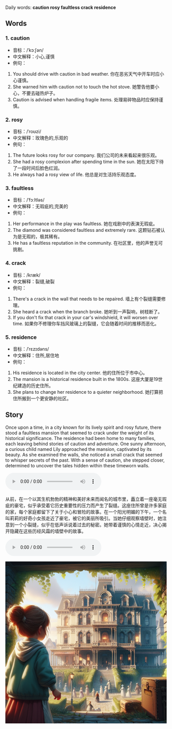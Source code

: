 Daily words: **caution rosy faultless crack residence**

## Words
### 1. caution
- 音标：/ˈkɔːʃən/ <span style="cursor: pointer;" onclick="document.getElementById('audio-player-1').play()"><i class="fas fa-volume-up"></i></span>
<audio id="audio-player-1" src="audios/words/caution.mp3" style="display:none;"></audio>
- 中文解释：小心,谨慎
- 例句：
1. You should drive with caution in bad weather. 你在恶劣天气中开车时应小心谨慎。
2. She warned him with caution not to touch the hot stove. 她警告他要小心，不要去碰热炉子。
3. Caution is advised when handling fragile items. 处理易碎物品时应保持谨慎。

### 2. rosy
- 音标：/ˈroʊzi/ <span style="cursor: pointer;" onclick="document.getElementById('audio-player-2').play()"><i class="fas fa-volume-up"></i></span>
<audio id="audio-player-2" src="audios/words/rosy.mp3" style="display:none;"></audio>
- 中文解释：玫瑰色的,乐观的
- 例句：
1. The future looks rosy for our company. 我们公司的未来看起来很乐观。
2. She had a rosy complexion after spending time in the sun. 她在太阳下待了一段时间后脸色红润。
3. He always had a rosy view of life. 他总是对生活持乐观态度。

### 3. faultless
- 音标：/ˈfɔːltləs/ <span style="cursor: pointer;" onclick="document.getElementById('audio-player-3').play()"><i class="fas fa-volume-up"></i></span>
<audio id="audio-player-3" src="audios/words/faultless.mp3" style="display:none;"></audio>
- 中文解释：无瑕疵的,完美的
- 例句：
1. Her performance in the play was faultless. 她在戏剧中的表演无瑕疵。
2. The diamond was considered faultless and extremely rare. 这颗钻石被认为是无瑕的，极其稀有。
3. He has a faultless reputation in the community. 在社区里，他的声誉无可挑剔。

### 4. crack
- 音标：/kræk/ <span style="cursor: pointer;" onclick="document.getElementById('audio-player-4').play()"><i class="fas fa-volume-up"></i></span>
<audio id="audio-player-4" src="audios/words/crack.mp3" style="display:none;"></audio>
- 中文解释：裂缝,破裂
- 例句：
1. There's a crack in the wall that needs to be repaired. 墙上有个裂缝需要修理。
2. She heard a crack when the branch broke. 她听到一声裂响，树枝断了。
3. If you don't fix that crack in your car's windshield, it will worsen over time. 如果你不修理你车挡风玻璃上的裂缝，它会随着时间的推移而恶化。

### 5. residence
- 音标：/ˈrɛzɪdəns/ <span style="cursor: pointer;" onclick="document.getElementById('audio-player-5').play()"><i class="fas fa-volume-up"></i></span>
<audio id="audio-player-5" src="audios/words/residence.mp3" style="display:none;"></audio>
- 中文解释：住所,居住地
- 例句：
1. His residence is located in the city center. 他的住所位于市中心。
2. The mansion is a historical residence built in the 1800s. 这座大厦是19世纪建造的历史住所。
3. She plans to change her residence to a quieter neighborhood. 她打算把住所搬到一个更安静的社区。

## Story
Once upon a time, in a city known for its lively spirit and rosy future, there stood a faultless mansion that seemed to crack under the weight of its historical significance. The residence had been home to many families, each leaving behind stories of caution and adventure. One sunny afternoon, a curious child named Lily approached the mansion, captivated by its beauty. As she examined the walls, she noticed a small crack that seemed to whisper secrets of the past. With a sense of caution, she stepped closer, determined to uncover the tales hidden within these timeworn walls.

<audio controls>
<source src="./audios/story/2024-08-02-english.mp3" type="audio/mpeg">
你的浏览器不支持音频元素。
</audio>


从前，在一个以其生机勃勃的精神和美好未来而闻名的城市里，矗立着一座毫无瑕疵的豪宅，似乎承受着它历史重要性的压力而产生了裂缝。这座住所曾是许多家庭的家，每个家庭都留下了关于小心和冒险的故事。在一个阳光明媚的下午，一个名叫莉莉的好奇小女孩走近了豪宅，被它的美丽所吸引。当她仔细观察墙壁时，她注意到一个小裂缝，似乎在低声诉说着过去的秘密。她带着谨慎的心情走近，决心揭开隐藏在这些历经风霜的墙壁中的故事。

<audio controls>
<source src="./audios/story/2024-08-02-chinese.mp3" type="audio/mpeg">
你的浏览器不支持音频元素。
</audio>


![story](./images/2024-08-02.png)

